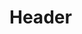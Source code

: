 <!-- TITLE: Eines Seguiment Errors -->
<!-- SUBTITLE: A quick summary of Eines Seguiment Errors -->

# Header